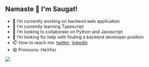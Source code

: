 ## Namaste 🙏 I'm Saugat!

- 🔭 I’m currently working on backend web application
- 🌱 I’m currently learning Typescript
- 👯 I’m looking to collaborate on Python and Javascript
- 🤔 I’m looking for help with finding a backend developer position
- 📫 How to reach me: [twitter](https://twitter.com/hey_saugat), [linkedin](https://www.linkedin.com/in/saugat-rajbhandari/)
- 😄 Pronouns: He/His/

<img src="https://github-readme-stats.vercel.app/api?username=saugatrajbhandari&&show_icons=true&theme=dracula"/>
